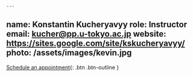     ---
name: Konstantin Kucheryavyy
role: Instructor
email: kucher@pp.u-tokyo.ac.jp
website: https://sites.google.com/site/kskucheryavyy/
photo: /assets/images/kevin.jpg
---

[Schedule an appointment](#){: .btn .btn-outline }
